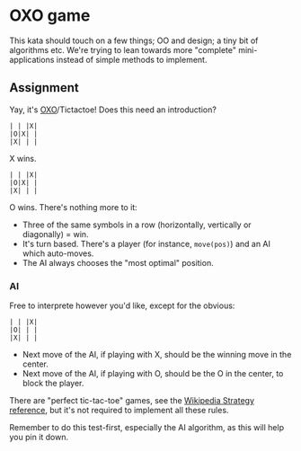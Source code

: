 
# OXO game

This kata should touch on a few things; OO and design; a tiny bit of algorithms etc. We're trying to lean towards more "complete" mini-applications instead of simple methods to implement.

## Assignment

Yay, it's [OXO](http://en.wikipedia.org/wiki/OXO)/Tictactoe! Does this need an introduction? 

```
| | |X|
|O|X| |
|X| | |
```

X wins.

```
| | |X|
|O|X| |
|X| | |
```

O wins. 
There's nothing more to it:

* Three of the same symbols in a row (horizontally, vertically or diagonally) = win.
* It's turn based. There's a player (for instance, `move(pos)`) and an AI which auto-moves.
* The AI always chooses the "most optimal" position. 

### AI

Free to interprete however you'd like, except for the obvious: 

```
| | |X|
|O| | |
|X| | |
```

* Next move of the AI, if playing with X, should be the winning move in the center.
* Next move of the AI, if playing with O, should be the O in the center, to block the player.

There are "perfect tic-tac-toe" games, see the [Wikipedia Strategy reference](http://en.wikipedia.org/wiki/Noughts_and_crosses), but it's not required to implement all these rules. 

Remember to do this test-first, especially the AI algorithm, as this will help you pin it down. 